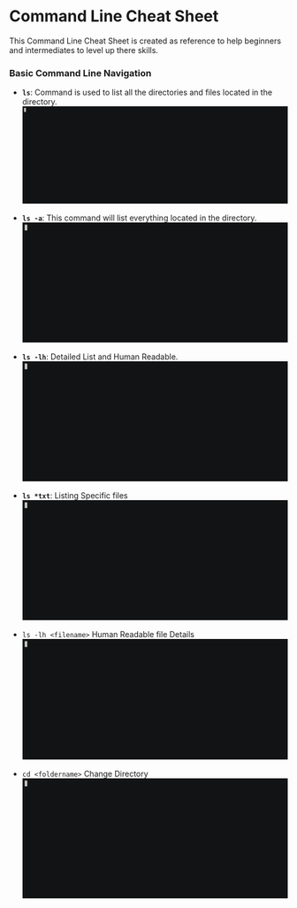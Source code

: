 # Command Line Cheat Sheet
This Command Line Cheat Sheet is created as reference to help beginners and intermediates to level up there skills.

### Basic Command Line Navigation
- **`ls`**: Command is used to list all the directories and files located in the directory.
![LS](gifs/ls.gif)

- **`ls -a`**: This command will list everything located in the directory.
![LS](gifs/ls-1.gif)

- **`ls -lh`**: Detailed List and Human Readable.
![LS](gifs/ls-3.gif)

- **`ls *txt`**: Listing Specific files
![LS](gifs/ls-4.gif)

- `ls -lh <filename>` Human Readable file Details
![LS](gifs/ls-5.gif)

- `cd <foldername>` Change Directory
![LS](gifs/cd.gif)